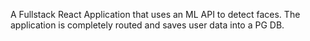 A Fullstack React Application that uses an ML API to detect faces. The application is completely routed and saves user data into a PG DB.
